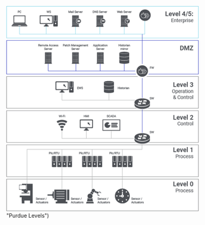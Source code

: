 ![Alt text](https://raw.githubusercontent.com/RG-Belasco/Parrot-A-Z/main/zscaler-purdue-model-ics-security-xyz-page-graphic-1.png) "Purdue Levels")

